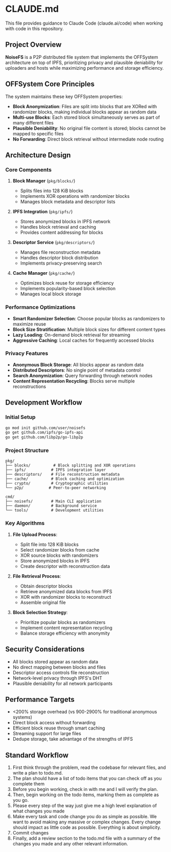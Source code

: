 # CLAUDE.md

This file provides guidance to Claude Code (claude.ai/code) when working with code in this repository.

## Project Overview

**NoiseFS** is a P2P distributed file system that implements the OFFSystem architecture on top of IPFS, prioritizing privacy and plausible deniability for uploaders and hosts while maximizing performance and storage efficiency.

## OFFSystem Core Principles

The system maintains these key OFFSystem properties:
- **Block Anonymization**: Files are split into blocks that are XORed with randomizer blocks, making individual blocks appear as random data
- **Multi-use Blocks**: Each stored block simultaneously serves as part of many different files
- **Plausible Deniability**: No original file content is stored; blocks cannot be mapped to specific files
- **No Forwarding**: Direct block retrieval without intermediate node routing

## Architecture Design

### Core Components

1. **Block Manager** (`pkg/blocks/`)
   - Splits files into 128 KiB blocks
   - Implements XOR operations with randomizer blocks
   - Manages block metadata and descriptor lists

2. **IPFS Integration** (`pkg/ipfs/`)
   - Stores anonymized blocks in IPFS network
   - Handles block retrieval and caching
   - Provides content addressing for blocks

3. **Descriptor Service** (`pkg/descriptors/`)
   - Manages file reconstruction metadata
   - Handles descriptor block distribution
   - Implements privacy-preserving search

4. **Cache Manager** (`pkg/cache/`)
   - Optimizes block reuse for storage efficiency
   - Implements popularity-based block selection
   - Manages local block storage

### Performance Optimizations

- **Smart Randomizer Selection**: Choose popular blocks as randomizers to maximize reuse
- **Block Size Stratification**: Multiple block sizes for different content types
- **Lazy Loading**: On-demand block retrieval for streaming
- **Aggressive Caching**: Local caches for frequently accessed blocks

### Privacy Features

- **Anonymous Block Storage**: All blocks appear as random data
- **Distributed Descriptors**: No single point of metadata control
- **Search Anonymization**: Query forwarding through network nodes
- **Content Representation Recycling**: Blocks serve multiple reconstructions

## Development Workflow

### Initial Setup
```bash
go mod init github.com/user/noisefs
go get github.com/ipfs/go-ipfs-api
go get github.com/libp2p/go-libp2p
```

### Project Structure
```
pkg/
├── blocks/          # Block splitting and XOR operations
├── ipfs/           # IPFS integration layer
├── descriptors/    # File reconstruction metadata
├── cache/          # Block caching and optimization
├── crypto/         # Cryptographic utilities
└── p2p/           # Peer-to-peer networking

cmd/
├── noisefs/        # Main CLI application
├── daemon/         # Background service
└── tools/          # Development utilities
```

### Key Algorithms

1. **File Upload Process**:
   - Split file into 128 KiB blocks
   - Select randomizer blocks from cache
   - XOR source blocks with randomizers
   - Store anonymized blocks in IPFS
   - Create descriptor with reconstruction data

2. **File Retrieval Process**:
   - Obtain descriptor blocks
   - Retrieve anonymized data blocks from IPFS
   - XOR with randomizer blocks to reconstruct
   - Assemble original file

3. **Block Selection Strategy**:
   - Prioritize popular blocks as randomizers
   - Implement content representation recycling
   - Balance storage efficiency with anonymity

## Security Considerations

- All blocks stored appear as random data
- No direct mapping between blocks and files
- Descriptor access controls file reconstruction
- Network-level privacy through IPFS's DHT
- Plausible deniability for all network participants

## Performance Targets

- <200% storage overhead (vs 900-2900% for traditional anonymous systems)
- Direct block access without forwarding
- Efficient block reuse through smart caching
- Streaming support for large files
- Dedupe storage, take advantage of the strengths of IPFS

## Standard Workflow
1. First think through the problem, read the codebase for relevant files, and write a plan to todo.md.
2. The plan should have a list of todo items that you can check off as you complete them
3. Before you begin working, check in with me and I will verify the plan.
4. Then, begin working on the todo items, marking them as complete as you go.
5. Please every step of the way just give me a high level explanation of what changes you made
6. Make every task and code change you do as simple as possible. We want to avoid making any massive or complex changes. Every change should impact as little code as possible. Everything is about simplicity.
7. Commit changes
8. Finally, add a review section to the todo.md file with a summary of the changes you made and any other relevant information.